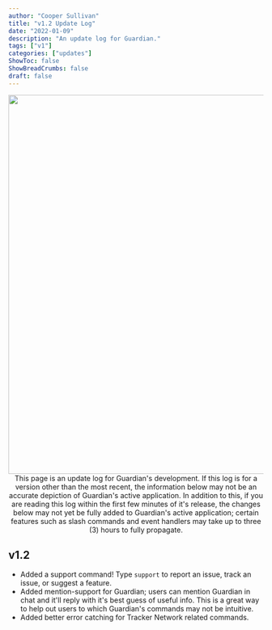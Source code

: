 ```yaml
---
author: "Cooper Sullivan"
title: "v1.2 Update Log"
date: "2022-01-09"
description: "An update log for Guardian."
tags: ["v1"]
categories: ["updates"]
ShowToc: false
ShowBreadCrumbs: false
draft: false
---
```


<p align="center">
  <img width="1920" height="750" src="https://i.imgur.com/2QHDwXr.png">
  This page is an update log for Guardian's development. If this log is for a version other than the most recent,
  the information below may not be an accurate depiction of Guardian's active application. In addition to this, if
  you are reading this log within the first few minutes of it's release, the changes below may not yet be fully added
  to Guardian's active application; certain features such as slash commands and event handlers may take up to three (3)
  hours to fully propagate.
</p>


## v1.2
* Added a support command! Type ``support`` to report an issue, track an issue, or suggest a feature.
* Added mention-support for Guardian; users can mention Guardian in chat and it'll reply with it's best guess of useful info. This is a great way to help out users to which Guardian's commands may not be intuitive.
* Added better error catching for Tracker Network related commands.